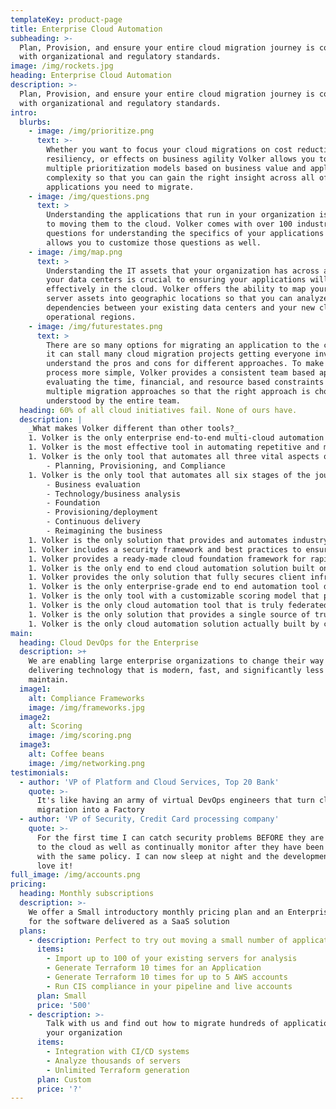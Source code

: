 ```yaml
---
templateKey: product-page
title: Enterprise Cloud Automation
subheading: >-
  Plan, Provision, and ensure your entire cloud migration journey is compliant
  with organizational and regulatory standards.
image: /img/rockets.jpg
heading: Enterprise Cloud Automation
description: >-
  Plan, Provision, and ensure your entire cloud migration journey is compliant
  with organizational and regulatory standards.
intro:
  blurbs:
    - image: /img/prioritize.png
      text: >-
        Whether you want to focus your cloud migrations on cost reductions, data
        resiliency, or effects on business agility Volker allows you to develop
        multiple prioritization models based on business value and application
        complexity so that you can gain the right insight across all of the
        applications you need to migrate.
    - image: /img/questions.png
      text: >
        Understanding the applications that run in your organization is critical
        to moving them to the cloud. Volker comes with over 100 industry proven
        questions for understanding the specifics of your applications and
        allows you to customize those questions as well.
    - image: /img/map.png
      text: >
        Understanding the IT assets that your organization has across all of
        your data centers is crucial to ensuring your applications will run
        effectively in the cloud. Volker offers the ability to map your existing
        server assets into geographic locations so that you can analyze latency
        dependencies between your existing data centers and your new cloud based
        operational regions.
    - image: /img/futurestates.png
      text: >
        There are so many options for migrating an application to the cloud that
        it can stall many cloud migration projects getting everyone involved to
        understand the pros and cons for different approaches. To make this
        process more simple, Volker provides a consistent team based approach to
        evaluating the time, financial, and resource based constraints across
        multiple migration approaches so that the right approach is chosen and
        understood by the entire team.
  heading: 60% of all cloud initiatives fail. None of ours have.
  description: |
    _What makes Volker different than other tools?_
    1. Volker is the only enterprise end-to-end multi-cloud automation solution  
    1. Volker is the most effective tool in automating repetitive and manual dev ops activities 
    1. Volker is the only tool that automates all three vital aspects of an enterprise migration
        - Planning, Provisioning, and Compliance
    1. Volker is the only tool that automates all six stages of the journey to cloud 
        - Business evaluation
        - Technology/business analysis
        - Foundation 
        - Provisioning/deployment
        - Continuous delivery
        - Reimagining the business
    1. Volker is the only solution that provides and automates industry standard best practices for cloud deployments 
    1. Volker includes a security framework and best practices to ensure a compliant cloud foundation
    1. Volker provides a ready-made cloud foundation framework for rapid adoption of any public cloud platform
    1. Volker is the only end to end cloud automation solution built on open standards
    1. Volker provides the only solution that fully secures client infrastructure before and after it’s provisioned
    1. Volker is the only enterprise-grade end to end automation tool deployed in F500 companies
    1. Volker is the only tool with a customizable scoring model that prioritizes application migration based on business value 
    1. Volker is the only cloud automation tool that is truly federated to allow teams to migrate at their own pace
    1. Volker is the only solution that provides a single source of truth across an entire enterprise cloud migration 
    1. Volker is the only cloud automation solution actually built by cloud architects for cloud architects.
main:
  heading: Cloud DevOps for the Enterprise
  description: >+
    We are enabling large enterprise organizations to change their way of
    delivering technology that is modern, fast, and significantly less costly to
    maintain.
  image1:
    alt: Compliance Frameworks
    image: /img/frameworks.jpg
  image2:
    alt: Scoring
    image: /img/scoring.png
  image3:
    alt: Coffee beans
    image: /img/networking.png
testimonials:
  - author: 'VP of Platform and Cloud Services, Top 20 Bank'
    quote: >-
      It's like having an army of virtual DevOps engineers that turn cloud
      migration into a Factory
  - author: 'VP of Security, Credit Card processing company'
    quote: >-
      For the first time I can catch security problems BEFORE they are deployed
      to the cloud as well as continually monitor after they have been deployed
      with the same policy. I can now sleep at night and the development teams
      love it!
full_image: /img/accounts.png
pricing:
  heading: Monthly subscriptions
  description: >-
    We offer a Small introductory monthly pricing plan and an Enterprise plan
    for the software delivered as a SaaS solution
  plans:
    - description: Perfect to try out moving a small number of applications
      items:
        - Import up to 100 of your existing servers for analysis
        - Generate Terraform 10 times for an Application
        - Generate Terraform 10 times for up to 5 AWS accounts
        - Run CIS compliance in your pipeline and live accounts
      plan: Small
      price: '500'
    - description: >-
        Talk with us and find out how to migrate hundreds of applications within
        your organization
      items:
        - Integration with CI/CD systems
        - Analyze thousands of servers
        - Unlimited Terraform generation
      plan: Custom
      price: '?'
---
```


